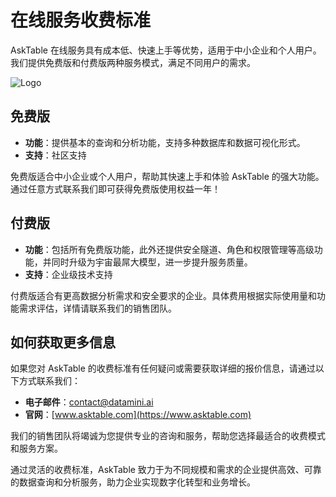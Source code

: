 # 在线服务收费标准



AskTable 在线服务具有成本低、快速上手等优势，适用于中小企业和个人用户。我们提供免费版和付费版两种服务模式，满足不同用户的需求。

<div className="img-center medium">
  <img src="/img/asktable/at_atst_intro.png" alt="Logo" />
</div>


## 免费版

- **功能**：提供基本的查询和分析功能，支持多种数据库和数据可视化形式。
- **支持**：社区支持

免费版适合中小企业或个人用户，帮助其快速上手和体验 AskTable 的强大功能。通过任意方式联系我们即可获得免费版使用权益一年！

## 付费版

- **功能**：包括所有免费版功能，此外还提供安全隧道、角色和权限管理等高级功能，并同时升级为宇宙最屌大模型，进一步提升服务质量。
- **支持**：企业级技术支持

付费版适合有更高数据分析需求和安全要求的企业。具体费用根据实际使用量和功能需求评估，详情请联系我们的销售团队。

## 如何获取更多信息

如果您对 AskTable 的收费标准有任何疑问或需要获取详细的报价信息，请通过以下方式联系我们：
- **电子邮件**：contact@datamini.ai
- **官网**：[www.asktable.com](https://www.asktable.com)

我们的销售团队将竭诚为您提供专业的咨询和服务，帮助您选择最适合的收费模式和服务方案。

通过灵活的收费标准，AskTable 致力于为不同规模和需求的企业提供高效、可靠的数据查询和分析服务，助力企业实现数字化转型和业务增长。
